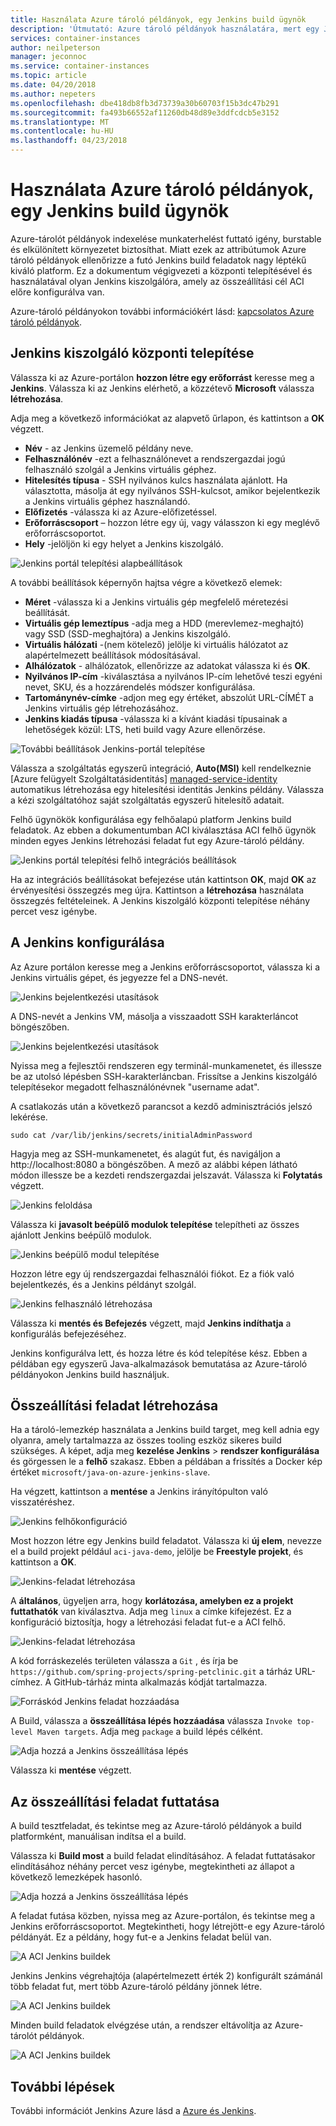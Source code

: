 ```yaml
---
title: Használata Azure tároló példányok, egy Jenkins build ügynök
description: 'Útmutató: Azure tároló példányok használatára, mert egy Jenkins build ügynök.'
services: container-instances
author: neilpeterson
manager: jeconnoc
ms.service: container-instances
ms.topic: article
ms.date: 04/20/2018
ms.author: nepeters
ms.openlocfilehash: dbe418db8fb3d73739a30b60703f15b3dc47b291
ms.sourcegitcommit: fa493b66552af11260db48d89e3ddfcdcb5e3152
ms.translationtype: MT
ms.contentlocale: hu-HU
ms.lasthandoff: 04/23/2018
---
```

# <a name="use-azure-container-instances-as-a-jenkins-build-agent"></a>Használata Azure tároló példányok, egy Jenkins build ügynök

Azure-tárolót példányok indexelése munkaterhelést futtató igény, burstable és elkülönített környezetet biztosíthat. Miatt ezek az attribútumok Azure tároló példányok ellenőrizze a futó Jenkins build feladatok nagy léptékű kiváló platform. Ez a dokumentum végigvezeti a központi telepítésével és használatával olyan Jenkins kiszolgálóra, amely az összeállítási cél ACI előre konfigurálva van.

Azure-tároló példányokon további információkért lásd: [kapcsolatos Azure tároló példányok][about-aci].

## <a name="deploy-jenkins-server"></a>Jenkins kiszolgáló központi telepítése

Válassza ki az Azure-portálon **hozzon létre egy erőforrást** keresse meg a **Jenkins**. Válassza ki az Jenkins elérhető, a közzétevő **Microsoft** válassza **létrehozása**.

Adja meg a következő információkat az alapvető űrlapon, és kattintson a **OK** végzett.

- **Név** - az Jenkins üzemelő példány neve.
- **Felhasználónév** -ezt a felhasználónevet a rendszergazdai jogú felhasználó szolgál a Jenkins virtuális géphez.
- **Hitelesítés típusa** - SSH nyilvános kulcs használata ajánlott. Ha választotta, másolja át egy nyilvános SSH-kulcsot, amikor bejelentkezik a Jenkins virtuális géphez használandó.
- **Előfizetés** -válassza ki az Azure-előfizetéssel.
- **Erőforráscsoport** – hozzon létre egy új, vagy válasszon ki egy meglévő erőforráscsoportot.
- **Hely** -jelöljön ki egy helyet a Jenkins kiszolgáló.

![Jenkins portál telepítési alapbeállítások](./media/container-instances-jenkins/jenkins-portal-01.png)

A további beállítások képernyőn hajtsa végre a következő elemek:

- **Méret** -válassza ki a Jenkins virtuális gép megfelelő méretezési beállítását.
- **Virtuális gép lemeztípus** -adja meg a HDD (merevlemez-meghajtó) vagy SSD (SSD-meghajtóra) a Jenkins kiszolgáló.
- **Virtuális hálózati** -(nem kötelező) jelölje ki virtuális hálózatot az alapértelmezett beállítások módosításával.
- **Alhálózatok** - alhálózatok, ellenőrizze az adatokat válassza ki és **OK**.
- **Nyilvános IP-cím** -kiválasztása a nyilvános IP-cím lehetővé teszi egyéni nevet, SKU, és a hozzárendelés módszer konfigurálása.
- **Tartománynév-címke** -adjon meg egy értéket, abszolút URL-CÍMÉT a Jenkins virtuális gép létrehozásához.
- **Jenkins kiadás típusa** -válassza ki a kívánt kiadási típusainak a lehetőségek közül: LTS, heti build vagy Azure ellenőrzése.

![További beállítások Jenkins-portál telepítése](./media/container-instances-jenkins/jenkins-portal-02.png)

Válassza a szolgáltatás egyszerű integráció, **Auto(MSI)** kell rendelkeznie [Azure felügyelt Szolgáltatásidentitás] [ managed-service-identity] automatikus létrehozása egy hitelesítési identitás Jenkins példány. Válassza a kézi szolgáltatóhoz saját szolgáltatás egyszerű hitelesítő adatait.

Felhő ügynökök konfigurálása egy felhőalapú platform Jenkins build feladatok. Az ebben a dokumentumban ACI kiválasztása ACI felhő ügynök minden egyes Jenkins létrehozási feladat fut egy Azure-tároló példány.

![Jenkins portál telepítési felhő integrációs beállítások](./media/container-instances-jenkins/jenkins-portal-03.png)

Ha az integrációs beállításokat befejezése után kattintson **OK**, majd **OK** az érvényesítési összegzés meg újra. Kattintson a **létrehozása** használata összegzés feltételeinek. A Jenkins kiszolgáló központi telepítése néhány percet vesz igénybe.

## <a name="configure-jenkins"></a>A Jenkins konfigurálása

Az Azure portálon keresse meg a Jenkins erőforráscsoportot, válassza ki a Jenkins virtuális gépet, és jegyezze fel a DNS-nevét.

![Jenkins bejelentkezési utasítások](./media/container-instances-jenkins/jenkins-portal-fqdn.png)

A DNS-nevét a Jenkins VM, másolja a visszaadott SSH karakterláncot böngészőben.

![Jenkins bejelentkezési utasítások](./media/container-instances-jenkins/jenkins-portal-04.png)

Nyissa meg a fejlesztői rendszeren egy terminál-munkamenetet, és illessze be az utolsó lépésben SSH-karakterláncban. Frissítse a Jenkins kiszolgáló telepítésekor megadott felhasználónévnek "username adat".

A csatlakozás után a következő parancsot a kezdő adminisztrációs jelszó lekérése.

```
sudo cat /var/lib/jenkins/secrets/initialAdminPassword
```

Hagyja meg az SSH-munkamenetet, és alagút fut, és navigáljon a http://localhost:8080 a böngészőben. A mező az alábbi képen látható módon illessze be a kezdeti rendszergazdai jelszavát. Válassza ki **Folytatás** végzett.

![Jenkins feloldása](./media/container-instances-jenkins/jenkins-portal-05.png)

Válassza ki **javasolt beépülő modulok telepítése** telepítheti az összes ajánlott Jenkins beépülő modulok.

![Jenkins beépülő modul telepítése](./media/container-instances-jenkins/jenkins-portal-06.png)

Hozzon létre egy új rendszergazdai felhasználói fiókot. Ez a fiók való bejelentkezés, és a Jenkins példányt szolgál.

![Jenkins felhasználó létrehozása](./media/container-instances-jenkins/jenkins-portal-07.png)

Válassza ki **mentés és Befejezés** végzett, majd **Jenkins indíthatja** a konfigurálás befejezéséhez.

Jenkins konfigurálva lett, és hozza létre és kód telepítése kész. Ebben a példában egy egyszerű Java-alkalmazások bemutatása az Azure-tároló példányokon Jenkins build használjuk.

## <a name="create-build-job"></a>Összeállítási feladat létrehozása

Ha a tároló-lemezkép használata a Jenkins build target, meg kell adnia egy olyanra, amely tartalmazza az összes tooling eszköz sikeres build szükséges. A képet, adja meg **kezelése Jenkins** > **rendszer konfigurálása** és görgessen le a **felhő** szakasz. Ebben a példában a frissítés a Docker kép értéket `microsoft/java-on-azure-jenkins-slave`.

Ha végzett, kattintson a **mentése** a Jenkins irányítópulton való visszatéréshez.

![Jenkins felhőkonfiguráció](./media/container-instances-jenkins/jenkins-aci-image.png)

Most hozzon létre egy Jenkins build feladatot. Válassza ki **új elem**, nevezze el a build projekt például `aci-java-demo`, jelölje be **Freestyle projekt**, és kattintson a **OK**.

![Jenkins-feladat létrehozása](./media/container-instances-jenkins/jenkins-new-job.png)

A **általános**, ügyeljen arra, hogy **korlátozása, amelyben ez a projekt futtathatók** van kiválasztva. Adja meg `linux` a címke kifejezést. Ez a konfiguráció biztosítja, hogy a létrehozási feladat fut-e a ACI felhő.

![Jenkins-feladat létrehozása](./media/container-instances-jenkins/jenkins-job-01.png)

A kód forráskezelés területen válassza a `Git` , és írja be `https://github.com/spring-projects/spring-petclinic.git` a tárház URL-címhez. A GitHub-tárház minta alkalmazás kódját tartalmazza.

![Forráskód Jenkins feladat hozzáadása](./media/container-instances-jenkins/jenkins-job-02.png)

A Build, válassza a **összeállítása lépés hozzáadása** válassza `Invoke top-level Maven targets`. Adja meg `package` a build lépés célként.

![Adja hozzá a Jenkins összeállítása lépés](./media/container-instances-jenkins/jenkins-job-03.png)

Válassza ki **mentése** végzett.

## <a name="run-the-build-job"></a>Az összeállítási feladat futtatása

A build tesztfeladat, és tekintse meg az Azure-tároló példányok a build platformként, manuálisan indítsa el a build.

Válassza ki **Build most** a build feladat elindításához. A feladat futtatásakor elindításához néhány percet vesz igénybe, megtekintheti az állapot a következő lemezképek hasonló.

![Adja hozzá a Jenkins összeállítása lépés](./media/container-instances-jenkins/jenkins-job-status.png)

A feladat futása közben, nyissa meg az Azure-portálon, és tekintse meg a Jenkins erőforráscsoportot. Megtekintheti, hogy létrejött-e egy Azure-tároló példányát. Ez a példány, hogy fut-e a Jenkins feladat belül van.

![A ACI Jenkins buildek](./media/container-instances-jenkins/jenkins-aci.png)

Jenkins Jenkins végrehajtója (alapértelmezett érték 2) konfigurált számánál több feladat fut, mert több Azure-tároló példány jönnek létre.

![A ACI Jenkins buildek](./media/container-instances-jenkins/jenkins-aci-multi.png)

Minden build feladatok elvégzése után, a rendszer eltávolítja az Azure-tárolót példányok.

![A ACI Jenkins buildek](./media/container-instances-jenkins/jenkins-aci-none.png)

## <a name="next-steps"></a>További lépések

További információt Jenkins Azure lásd a [Azure és Jenkins][jenkins-azure].

<!-- LINKS - internal -->
[about-aci]: ./container-instances-overview.md
[jenkins-azure]: ../jenkins/overview.md
[managed-service-identity]: ../active-directory/managed-service-identity/overview.md